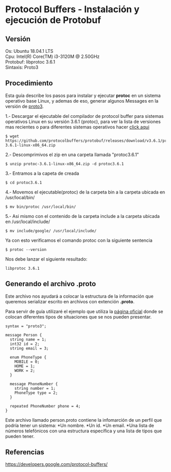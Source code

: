 Protocol Buffers - Instalación y ejecución de Protobuf 
======================================================

Versión
--------

Os: Ubuntu 18.04.1 LTS<br/>
Cpu: Intel(R) Core(TM) i3-3120M @ 2.50GHz<br/>
Protobuf: libprotoc 3.6.1<br/>
Sintaxis: Proto3


Procedimiento
-------------

Esta guía describe los pasos para instalar y ejecutar <b>protoc</b> en un sistema operativo base Linux, y ademas de eso,  generar algunos Messages en la versión de [proto3](https://developers.google.com/protocol-buffers/docs/proto3).

1.- Descargar el ejecutable del compilador de protocol buffer para sistemas operativos Linux en su versión 3.6.1 (protoc), para ver la lista de versiones mas recientes o para diferentes sistemas operativos hacer [click aqui](https://github.com/protocolbuffers/protobuf/releases)   
```
$ wget https://github.com/protocolbuffers/protobuf/releases/download/v3.6.1/protoc-3.6.1-linux-x86_64.zip
```

2.- Descomprimivos el zip en una carpeta llamada "protoc3.6.1"
```
$ unzip protoc-3.6.1-linux-x86_64.zip -d protoc3.6.1
```

3.- Entramos a la capeta de creada
```
$ cd protoc3.6.1
```

4.- Movemos el ejecutable(protoc) de la carpeta bin a la carpeta ubicada en /usr/local/bin/
```
$ mv bin/protoc /usr/local/bin/
```

5.- Asi mismo con el contenido de la carpeta include a la carpeta ubicada en /usr/local/include/
```
$ mv include/google/ /usr/local/include/
```

Ya con esto verificamos el comando protoc con la siguiente sentencia
```
$ protoc --version
```

Nos debe lanzar el siguiente resultado:
```
libprotoc 3.6.1
```


Generando el archivo .proto
---------------------------

Este archivo nos ayudará a colocar la estructura de la información que queremos serializar escrito en archivos con extención <b>.proto</b>. 

Para servir de guía utilizaré el ejemplo que utiliza la [página oficial](https://developers.google.com/protocol-buffers/docs/overview#how-do-they-work) donde se colocan diferentes tipos de situaciones que se nos pueden presentar. 

```
syntax = "proto3";

message Person {
  string name = 1;
  int32 id = 2;
  string email = 3;

  enum PhoneType {
    MOBILE = 0;
    HOME = 1;
    WORK = 2;
  }

  message PhoneNumber {
    string number = 1;
    PhoneType type = 2;
  }

  repeated PhoneNumber phone = 4;
}
```

Este archivo llamado person.proto contiene la infomarción de un perfil que podría tener un sistema:
*Un nombre.
*Un id.
*Un email.
*Una lista de números telefónicos con una estructura específica y una lista de tipos que pueden tener.


Referencias
-----------

https://developers.google.com/protocol-buffers/
